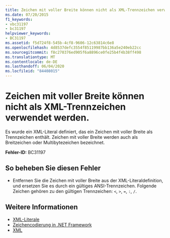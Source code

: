 ```yaml
---
title: Zeichen mit voller Breite können nicht als XML-Trennzeichen verwendet werden.
ms.date: 07/20/2015
f1_keywords:
- vbc31197
- bc31197
helpviewer_keywords:
- BC31197
ms.assetid: f5d724f8-545b-4cf8-9606-12c63814c6e8
ms.openlocfilehash: 4d8537defc3554f85119987bb136a5e240eb22cc
ms.sourcegitcommit: f8c270376ed905f6a8896ce0fe25b4f4b38ff498
ms.translationtype: MT
ms.contentlocale: de-DE
ms.lasthandoff: 06/04/2020
ms.locfileid: "84408015"
---
```

# <a name="full-width-characters-are-not-valid-as-xml-delimiters"></a>Zeichen mit voller Breite können nicht als XML-Trennzeichen verwendet werden.
Es wurde ein XML-Literal definiert, das ein Zeichen mit voller Breite als Trennzeichen enthält. Zeichen mit voller Breite werden auch als Breitzeichen oder Multibytezeichen bezeichnet.  
  
 **Fehler-ID:** BC31197  
  
## <a name="to-correct-this-error"></a>So beheben Sie diesen Fehler  
  
- Entfernen Sie die Zeichen mit voller Breite aus der XML-Literaldefinition, und ersetzen Sie es durch ein gültiges ANSI-Trennzeichen. Folgende Zeichen gehören zu den gültigen Trennzeichen: `<`, `>`, `=`, `:`, `/`.  
  
## <a name="see-also"></a>Weitere Informationen

- [XML-Literale](../language-reference/xml-literals/index.md)
- [Zeichencodierung in .NET Framework](../../standard/base-types/character-encoding.md)
- [XML](../programming-guide/language-features/xml/index.md)
